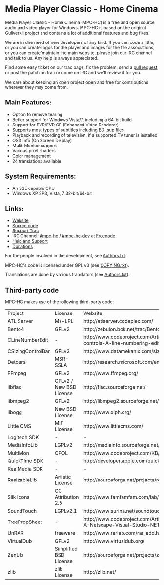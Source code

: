 Media Player Classic - Home Cinema
==================================

Media Player Classic - Home Cinema (MPC-HC) is a free and open source audio
and video player for Windows. MPC-HC is based on the original Guliverkli project
and contains a lot of additional features and bug fixes.

We are in dire need of new developers of any kind. If you can code a little, or you can create
logos for the player and images for the file associations, or you can create/maintain the main
website, please join our IRC channel and talk to us. Any help is always appreciated.

Find some easy ticket on our trac page, fix the problem, send a
[pull request](https://github.com/mpc-hc/mpc-hc/pulls),
or post the patch on trac or come on IRC and we'll review it for you.

We care about keeping an open project open and free for contributions wherever they may come from.


Main Features:
--------------
* Option to remove tearing
* Better support for Windows Vista/7, including a 64-bit build
* Support for EVR/EVR CP (Enhanced Video Renderer)
* Supports most types of subtitles including BD .sup files
* Playback and recording of television, if a supported TV tuner is installed
* OSD info (On Screen Display)
* Multi-Monitor support
* Various pixel shaders
* Color management
* 24 translations available


System Requirements:
--------------------
* An SSE capable CPU
* Windows XP SP3, Vista, 7 32-bit/64-bit


Links:
------
* [Website](http://mpc-hc.sourceforge.net)
* [Source code](https://github.com/mpc-hc)
* [Support Trac](http://sourceforge.net/apps/trac/mpc-hc)
* IRC Channel: [#mpc-hc](http://webchat.freenode.net/?randomnick=1&channels=mpc-hc&prompt=1&uio=d4)
   / [#mpc-hc-dev](http://webchat.freenode.net/?randomnick=1&channels=mpc-hc-dev&prompt=1&uio=d4) at [Freenode](http://freenode.net/)
* [Help and Support](http://sourceforge.net/apps/trac/mpc-hc/)
* [Donations](http://sourceforge.net/donate/index.php?group_id=170561)


For the people involved in the development, see
[Authors.txt](https://github.com/mpc-hc/mpc-hc/blob/master/docs/Authors.txt).

MPC-HC's code is licensed under GPL v3 (see
[COPYING.txt](https://raw.github.com/mpc-hc/mpc-hc/master/COPYING.txt)).

Translations are done by various translators (see
[Authors.txt](https://github.com/mpc-hc/mpc-hc/blob/master/docs/Authors.txt)).

Third-party code
----------------

MPC-HC makes use of the following third-party code:

<table>
    <tr><td align=left>Project</td><td>License</td><td>Website</td></tr>
    <tr><td>ATL Server</td> <td>Ms-LPL</td> <td>http://atlserver.codeplex.com/</td></tr>
    <tr><td>Bento4</td> <td>GPLv2</td> <td>http://zebulon.bok.net/trac/Bento4</td></tr>
    <tr><td>CLineNumberEdit</td> <td>-</td> <td>http://www.codeproject.com/Articles/6385/Controls-in-controls-A-line-numbering-edit-box</td></tr>
    <tr><td>CSizingControlBar</td> <td>GPLv2</td> <td>http://www.datamekanix.com/sizecbar/</td></tr>
    <tr><td>Detours</td> <td>MSR-SSLA</td> <td>http://research.microsoft.com/en-us/projects/detours/</td></tr>
    <tr><td>FFmpeg</td> <td>GPLv2</td> <td>http://www.ffmpeg.org/</td></tr>
    <tr><td>libflac</td> <td>GPLv2 / New BSD License</td> <td>http://flac.sourceforge.net/</td></tr>
    <tr><td>libmpeg2</td> <td>GPLv2</td> <td>http://libmpeg2.sourceforge.net/</td></tr>
    <tr><td>libogg</td> <td>New BSD License</td> <td>http://www.xiph.org/</td></tr>
    <tr><td>Little CMS</td> <td>MIT License</td> <td>http://www.littlecms.com/</td></tr>
    <tr><td>Logitech SDK</td> <td>-</td> <td>-</td></tr>
    <tr><td>MediaInfoLib</td> <td>LGPLv2</td> <td>http://mediainfo.sourceforge.net/</td></tr>
    <tr><td>MultiMon</td> <td>CPOL</td> <td>http://www.codeproject.com/KB/GDI/multimon.aspx</td></tr>
    <tr><td>QuickTime SDK</td> <td>-</td> <td>http://developer.apple.com/quicktime/</td></tr>
    <tr><td>RealMedia SDK</td> <td>-</td> <td>-</td></tr>
    <tr><td>ResizableLib</td> <td>Artistic License</td> <td>http://sourceforge.net/projects/resizablelib/</td></tr>
    <tr><td>Silk Icons</td> <td>CC Attribution 2.5</td> <td>http://www.famfamfam.com/lab/icons/silk/</td></tr>
    <tr><td>SoundTouch</td> <td>LGPLv2.1</td> <td>http://www.surina.net/soundtouch/</td></tr>
    <tr><td>TreePropSheet</td> <td>-</td> <td>http://www.codeproject.com/Articles/3709/CTreePropSheet-A-Netscape-Visual-Studio-NET-like-P</td></tr>
    <tr><td>UnRAR</td> <td>freeware</td> <td>http://www.rarlab.com/rar_add.htm
    <tr><td>VirtualDub</td> <td>GPLv2</td> <td>http://www.virtualdub.org/</td></tr>
    <tr><td>ZenLib</td> <td>Simplified BSD License</td> <td>http://sourceforge.net/projects/zenlib/</td></tr>
    <tr><td>zlib</td> <td>zlib License</td> <td>http://zlib.net/</td></tr>
</table>

